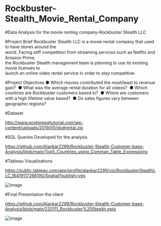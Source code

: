 # Rockbuster-Stealth_Movie_Rental_Company

#Data Analysis for the movie renting company-Rockbuster Stealth LLC

#Project Brief
Rockbuster Stealth LLC is a movie rental company that used to have stores around the   
world.  Facing stiff competition from streaming services such as Netﬂix and Amazon Prime,   
the Rockbuster Stealth management team is planning to use its existing movie licenses to   
launch an online video rental service in order to stay competitive. 

#Project Objectives
● Which movies contributed the most/least to revenue gain? 
● What was the average rental duration for all videos? 
● Which countries are Rockbuster customers based in? 
● Where are customers with a high lifetime value based? 
● Do sales ﬁgures vary between geographic regions? 

#Dataset

http://www.postgresqltutorial.com/wp-content/uploads/2019/05/dvdrental.zip


#SQL Queries Developed for the analysis

https://github.com/Alankar2299/Rockbuster-Stealth-Customer-base-Analysis/blob/main/Top5_Countries_using_Comman_Table_Expressions

#Tableau Visualizations

https://public.tableau.com/app/profile/alankar2299/viz/RockbusterStealthLLC_16419117266190/Spatial?publish=yes

![image](https://user-images.githubusercontent.com/98812248/152143318-bc8d368f-9ef2-4106-b5d6-6ec4c367f8f7.png)


#Final Presentation the client

https://github.com/Alankar2299/Rockbuster-Stealth-Customer-base-Analysis/blob/main/220111_Rockbuster%20Stealth.pptx

![image](https://user-images.githubusercontent.com/98812248/152143450-010d280a-fcf4-465c-ba65-b3d5b08afba8.png)



